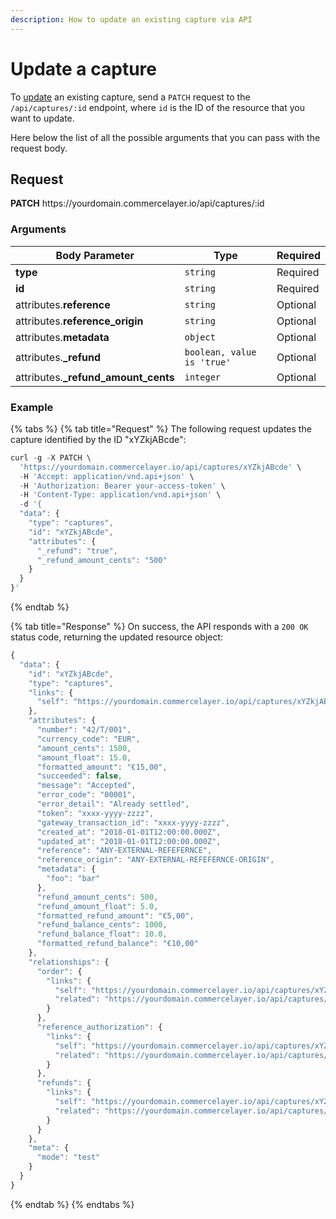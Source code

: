 ```yaml
---
description: How to update an existing capture via API
---
```


# Update a capture

To <a href="https://docs.commercelayer.io/developers/updating-resources" target="_blank">update</a> an existing capture, send a `PATCH` request to the `/api/captures/:id` endpoint, where `id` is the ID of the resource that you want to update.

Here below the list of all the possible arguments that you can pass with the request body.

## Request

**PATCH** https://<i></i>yourdomain.commercelayer.io/api/captures/:id

### Arguments

| Body Parameter | Type     | Required |
| -------------- | -------- | -------- |
| **type**       | `string` | Required |
| **id**         | `string` | Required |
| attributes.**reference** | `string` | Optional |
| attributes.**reference_origin** | `string` | Optional |
| attributes.**metadata** | `object` | Optional |
| attributes.**_refund** | `boolean, value is 'true'` | Optional |
| attributes.**_refund_amount_cents** | `integer` | Optional |

### Example

{% tabs %}
{% tab title="Request" %}
The following request updates the capture identified by the ID "xYZkjABcde":

```javascript
curl -g -X PATCH \
  'https://yourdomain.commercelayer.io/api/captures/xYZkjABcde' \
  -H 'Accept: application/vnd.api+json' \
  -H 'Authorization: Bearer your-access-token' \
  -H 'Content-Type: application/vnd.api+json' \
  -d '{
  "data": {
    "type": "captures",
    "id": "xYZkjABcde",
    "attributes": {
      "_refund": "true",
      "_refund_amount_cents": "500"
    }
  }
}'
```
{% endtab %}

{% tab title="Response" %}
On success, the API responds with a `200 OK` status code, returning the updated resource object:

```javascript
{
  "data": {
    "id": "xYZkjABcde",
    "type": "captures",
    "links": {
      "self": "https://yourdomain.commercelayer.io/api/captures/xYZkjABcde"
    },
    "attributes": {
      "number": "42/T/001",
      "currency_code": "EUR",
      "amount_cents": 1500,
      "amount_float": 15.0,
      "formatted_amount": "€15,00",
      "succeeded": false,
      "message": "Accepted",
      "error_code": "00001",
      "error_detail": "Already settled",
      "token": "xxxx-yyyy-zzzz",
      "gateway_transaction_id": "xxxx-yyyy-zzzz",
      "created_at": "2018-01-01T12:00:00.000Z",
      "updated_at": "2018-01-01T12:00:00.000Z",
      "reference": "ANY-EXTERNAL-REFEFERNCE",
      "reference_origin": "ANY-EXTERNAL-REFEFERNCE-ORIGIN",
      "metadata": {
        "foo": "bar"
      },
      "refund_amount_cents": 500,
      "refund_amount_float": 5.0,
      "formatted_refund_amount": "€5,00",
      "refund_balance_cents": 1000,
      "refund_balance_float": 10.0,
      "formatted_refund_balance": "€10,00"
    },
    "relationships": {
      "order": {
        "links": {
          "self": "https://yourdomain.commercelayer.io/api/captures/xYZkjABcde/relationships/order",
          "related": "https://yourdomain.commercelayer.io/api/captures/xYZkjABcde/order"
        }
      },
      "reference_authorization": {
        "links": {
          "self": "https://yourdomain.commercelayer.io/api/captures/xYZkjABcde/relationships/reference_authorization",
          "related": "https://yourdomain.commercelayer.io/api/captures/xYZkjABcde/reference_authorization"
        }
      },
      "refunds": {
        "links": {
          "self": "https://yourdomain.commercelayer.io/api/captures/xYZkjABcde/relationships/refunds",
          "related": "https://yourdomain.commercelayer.io/api/captures/xYZkjABcde/refunds"
        }
      }
    },
    "meta": {
      "mode": "test"
    }
  }
}
```
{% endtab %}
{% endtabs %}

